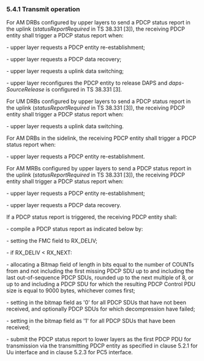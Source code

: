 ### 5.4.1 Transmit operation

For AM DRBs configured by upper layers to send a PDCP status report in
the uplink (*statusReportRequired* in TS 38.331 \[3\]), the receiving
PDCP entity shall trigger a PDCP status report when:

\- upper layer requests a PDCP entity re-establishment;

\- upper layer requests a PDCP data recovery;

\- upper layer requests a uplink data switching;

\- upper layer reconfigures the PDCP entity to release DAPS and
*daps-SourceRelease* is configured in TS 38.331 \[3\].

For UM DRBs configured by upper layers to send a PDCP status report in
the uplink (*statusReportRequired* in TS 38.331 \[3\]), the receiving
PDCP entity shall trigger a PDCP status report when:

\- upper layer requests a uplink data switching.

For AM DRBs in the sidelink, the receiving PDCP entity shall trigger a
PDCP status report when:

\- upper layer requests a PDCP entity re-establishment.

For AM MRBs configured by upper layers to send a PDCP status report in
the uplink (*statusReportRequired* in TS 38.331 \[3\]), the receiving
PDCP entity shall trigger a PDCP status report when:

\- upper layer requests a PDCP entity re-establishment;

\- upper layer requests a PDCP data recovery.

If a PDCP status report is triggered, the receiving PDCP entity shall:

\- compile a PDCP status report as indicated below by:

\- setting the FMC field to RX_DELIV;

\- if RX_DELIV \< RX_NEXT:

\- allocating a Bitmap field of length in bits equal to the number of
COUNTs from and not including the first missing PDCP SDU up to and
including the last out-of-sequence PDCP SDUs, rounded up to the next
multiple of 8, or up to and including a PDCP SDU for which the resulting
PDCP Control PDU size is equal to 9000 bytes, whichever comes first;

\- setting in the bitmap field as \'0\' for all PDCP SDUs that have not
been received, and optionally PDCP SDUs for which decompression have
failed;

\- setting in the bitmap field as \'1\' for all PDCP SDUs that have been
received;

\- submit the PDCP status report to lower layers as the first PDCP PDU
for transmission via the transmitting PDCP entity as specified in clause
5.2.1 for Uu interface and in clause 5.2.3 for PC5 interface.